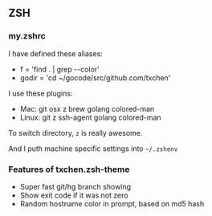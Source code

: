 ## ZSH

### my.zshrc

I have defined these aliases:

* f = 'find . | grep --color'
* godir = 'cd ~/gocode/src/github.com/txchen'

I use these plugins:
* Mac: git osx z brew golang colored-man
* Linux: git z ssh-agent golang colored-man

To switch directory, `z` is really awesome.

And I puth machine specific settings into `~/.zshenv`

### Features of txchen.zsh-theme

* Super fast git/hg branch showing
* Show exit code if it was not zero
* Random hostname color in prompt, based on md5 hash
